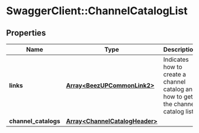 # SwaggerClient::ChannelCatalogList

## Properties
Name | Type | Description | Notes
------------ | ------------- | ------------- | -------------
**links** | [**Array&lt;BeezUPCommonLink2&gt;**](BeezUPCommonLink2.md) | Indicates how to create a channel catalog and how to get the channel catalog list | [optional] 
**channel_catalogs** | [**Array&lt;ChannelCatalogHeader&gt;**](ChannelCatalogHeader.md) |  | [optional] 


